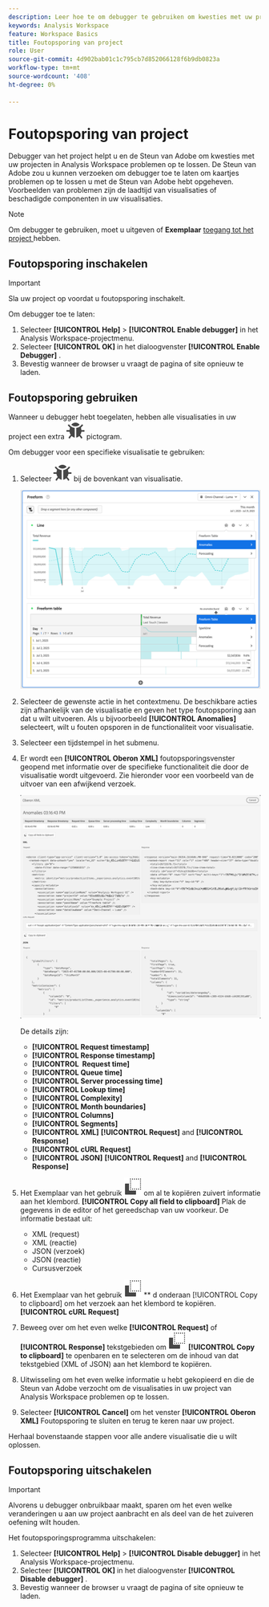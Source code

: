 ```yaml
---
description: Leer hoe te om debugger te gebruiken om kwesties met uw project in Analysis Workspace problemen op te lossen.
keywords: Analysis Workspace
feature: Workspace Basics
title: Foutopsporing van project
role: User
source-git-commit: 4d902bab01c1c795cb7d852066128f6b9db0823a
workflow-type: tm+mt
source-wordcount: '408'
ht-degree: 0%

---
```


# Foutopsporing van project

Debugger van het project helpt u en de Steun van Adobe om kwesties met uw projecten in Analysis Workspace problemen op te lossen. De Steun van Adobe zou u kunnen verzoeken om debugger toe te laten om kaartjes problemen op te lossen u met de Steun van Adobe hebt opgeheven. Voorbeelden van problemen zijn de laadtijd van visualisaties of beschadigde componenten in uw visualisaties.

>[!NOTE]
>
>Om debugger te gebruiken, moet u **&#x200B;**&#x200B;uitgeven of **Exemplaar** [ toegang tot het project ](https://experienceleague.adobe.com/en/docs/experience-cloud-kcs/kbarticles/ka-25744) hebben.
>


## Foutopsporing inschakelen

>[!IMPORTANT]
>
>Sla uw project op voordat u foutopsporing inschakelt.
>

Om debugger toe te laten:

1. Selecteer **[!UICONTROL Help]** > **[!UICONTROL Enable debugger]** in het Analysis Workspace-projectmenu.
1. Selecteer **[!UICONTROL OK]** in het dialoogvenster **[!UICONTROL Enable Debugger]** .
1. Bevestig wanneer de browser u vraagt de pagina of site opnieuw te laden.


## Foutopsporing gebruiken

Wanneer u debugger hebt toegelaten, hebben alle visualisaties in uw project een extra ![ Bug ](/help/assets/icons/Bug.svg) pictogram.

Om debugger voor een specifieke visualisatie te gebruiken:

1. Selecteer ![ Bug ](/help/assets/icons/Bug.svg) bij de bovenkant van visualisatie.

   ![ Debugger contextmenu ](assets/debugger-context-menu.png)

1. Selecteer de gewenste actie in het contextmenu. De beschikbare acties zijn afhankelijk van de visualisatie en geven het type foutopsporing aan dat u wilt uitvoeren. Als u bijvoorbeeld **[!UICONTROL Anomalies]** selecteert, wilt u fouten opsporen in de functionaliteit voor visualisatie.
1. Selecteer een tijdstempel in het submenu.
1. Er wordt een **[!UICONTROL Oberon XML]** foutopsporingsvenster geopend met informatie over de specifieke functionaliteit die door de visualisatie wordt uitgevoerd. Zie hieronder voor een voorbeeld van de uitvoer van een afwijkend verzoek.

   ![ Output zuivert verzoek ](assets/debugger-oberon.png)

   De details zijn:

   * **[!UICONTROL Request timestamp]**
   * **[!UICONTROL Response timestamp]**
   * **[!UICONTROL &#x200B; Request time]**
   * **[!UICONTROL Queue time]**
   * **[!UICONTROL Server processing time]**
   * **[!UICONTROL Lookup time]**
   * **[!UICONTROL Complexity]**
   * **[!UICONTROL Month boundaries]**
   * **[!UICONTROL Columns]**
   * **[!UICONTROL Segments]**
   * **[!UICONTROL XML]** **[!UICONTROL Request]** and **[!UICONTROL Response]**
   * **[!UICONTROL cURL Request]**
   * **[!UICONTROL JSON]** **[!UICONTROL Request]** and **[!UICONTROL Response]**

1. Het Exemplaar van het gebruik ![ ](/help/assets/icons/Copy.svg) om al te kopiëren zuivert informatie aan het klembord. **[!UICONTROL Copy all field to clipboard]** Plak de gegevens in de editor of het gereedschap van uw voorkeur. De informatie bestaat uit:

   * XML (request)
   * XML (reactie)
   * JSON (verzoek)
   * JSON (reactie)
   * Cursusverzoek

1. Het Exemplaar van het gebruik ![ **&#x200B; ](/help/assets/icons/Copy.svg) &#x200B;** d onderaan [!UICONTROL Copy to clipboard] om het verzoek aan het klembord te kopiëren.**[!UICONTROL cURL Request]**
1. Beweeg over om het even welke **[!UICONTROL Request]** of **[!UICONTROL Response]** tekstgebieden om ![ Exemplaar ](/help/assets/icons/Copy.svg) **[!UICONTROL Copy to clipboard]** te openbaren en te selecteren om de inhoud van dat tekstgebied (XML of JSON) aan het klembord te kopiëren.

1. Uitwisseling om het even welke informatie u hebt gekopieerd en die de Steun van Adobe verzocht om de visualisaties in uw project van Analysis Workspace problemen op te lossen.

1. Selecteer **[!UICONTROL Cancel]** om het venster **[!UICONTROL Oberon XML]** Foutopsporing te sluiten en terug te keren naar uw project.

Herhaal bovenstaande stappen voor alle andere visualisatie die u wilt oplossen.

## Foutopsporing uitschakelen

>[!IMPORTANT]
>
>Alvorens u debugger onbruikbaar maakt, sparen om het even welke veranderingen u aan uw project aanbracht en als deel van de het zuiveren oefening wilt houden.
>

Het foutopsporingsprogramma uitschakelen:

1. Selecteer **[!UICONTROL Help]** > **[!UICONTROL Disable debugger]** in het Analysis Workspace-projectmenu.
1. Selecteer **[!UICONTROL OK]** in het dialoogvenster **[!UICONTROL Disable debugger]** .
1. Bevestig wanneer de browser u vraagt de pagina of site opnieuw te laden.




